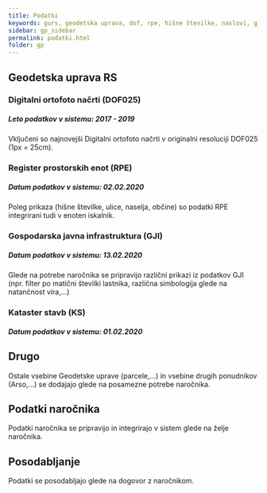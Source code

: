 ```yaml
---
title: Podatki
keywords: gurs, geodetska uprava, dof, rpe, hišne številke, naslovi, gji, kataster, stavb, infrastruktura, prostorski podatki
sidebar: gp_sidebar
permalink: podatki.html
folder: gp
---
```


## Geodetska uprava RS

### Digitalni ortofoto načrti (DOF025)
##### Leto podatkov v sistemu: <span class="label label-info">2017 - 2019</span>

Vključeni so najnovejši Digitalni ortofoto načrti v originalni resoluciji DOF025 (1px = 25cm).

### Register prostorskih enot (RPE)
##### Datum podatkov v sistemu: <span class="label label-info">02.02.2020</span>

Poleg prikaza (hišne številke, ulice, naselja, občine) so podatki RPE integrirani tudi v enoten iskalnik.

### Gospodarska javna infrastruktura (GJI)
##### Datum podatkov v sistemu: <span class="label label-info">13.02.2020</span>

Glede na potrebe naročnika se pripravijo različni prikazi iz podatkov GJI (npr. filter po matični številki lastnika, različna
simbologija glede na natančnost vira,...)

### Kataster stavb (KS)
##### Datum podatkov v sistemu: <span class="label label-info">01.02.2020</span>

## Drugo
Ostale vsebine Geodetske uprave (parcele,...) in vsebine drugih ponudnikov (Arso,...) se dodajajo glede na posamezne potrebe naročnika.

## Podatki naročnika
Podatki naročnika se pripravijo in integrirajo v sistem glede na želje naročnika.

## Posodabljanje
Podatki se posodabljajo glede na dogovor z naročnikom.

